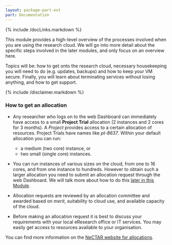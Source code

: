 ```yaml
---
layout: package-part-ext
part: Documentation
---
```

{% include /docLinks.markdown %}

This module provides a high-level overview of the processes involved when you are using the research cloud. We will go into more detail about the specific steps involved in the later modules, and only focus on an overview here. 

Topics will be: how to get onto the research cloud, necessary housekeeping you will need to do (e.g. updates, backups) and how to keep your VM secure. Finally, you will learn about terminating services without losing anything, and how to get support.

{% include /disclaimer.markdown %}

### How to get an allocation

* Any researcher who logs on to the web Dashboard can immediately have access to a small **Project Trial** allocation (2 instances and 2 cores for 3 months). A *Project* provides access to a certain allocation of resources.
Project Trials have names like *pt-8637*. 
Within your default allocation you can run:    
    * a medium (two core) instance, or
    * two small (single core) instances.

* You can run instances of various sizes on the cloud, from one to 16 cores, and from one instance to hundreds.
However to obtain such a larger allocation you need to submit an allocation request through the web Dashboard. 
We will talk more about how to do this [later in this Module](allocations.html).

* Allocation requests are reviewed by an allocation committee and awarded based on *merit*, suitability to cloud use, and available capacity of the cloud.

* Before making an allocation request it is best to discuss your requirements with your local eResearch office or IT services. You may easily get access to resources available to your organisation.

You can find more information on the [NeCTAR website for allocations](http://support.rc.nectar.org.au/docs/allocations).

